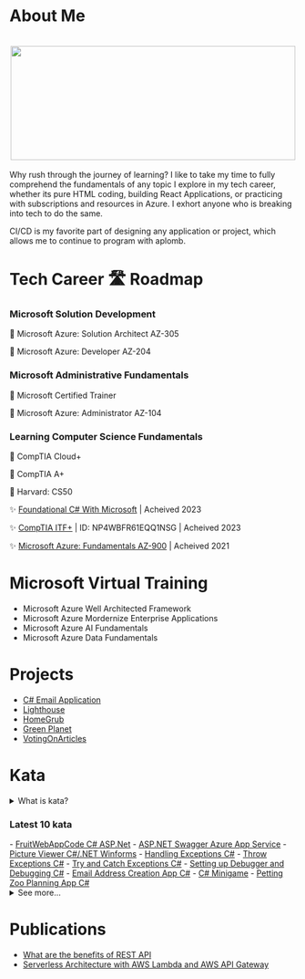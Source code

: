 <!-- Header image -->

# About Me

<br>
<div align="center">
<img src="https://media.giphy.com/media/Er3QVX48nt5ok/giphy.gif" width="500" height="200" />
</div>
<br>
Why rush through the journey of learning? I like to take my time to fully comprehend the fundamentals of any topic I explore in my tech career, whether its pure HTML coding, building React Applications, or practicing with subscriptions and resources in Azure. I exhort anyone who is breaking into tech to do the same.

CI/CD is my favorite part of designing any application or project, which allows me to continue to program with aplomb.

# Tech Career 🛣️ Roadmap
<h3>Microsoft Solution Development</h3>

🚧 <a >Microsoft Azure: Solution Architect AZ-305</a>

🚧 <a >Microsoft Azure: Developer AZ-204</a>

<h3>Microsoft Administrative Fundamentals</h3>

🚧 <a >Microsoft Certified Trainer</a>

🚧 <a >Microsoft Azure: Administrator AZ-104</a>

<h3>Learning Computer Science Fundamentals</h3>

🚧 <a >CompTIA Cloud+</a>

🚧 <a >CompTIA A+</a>

🚧 <a >Harvard: CS50</a>

✨ <a href="https://www.freecodecamp.org/certification/fcc57182351-d5f8-4c35-a817-7a6d2a075fca/foundational-c-sharp-with-microsoft">Foundational C# With Microsoft</a> <a>| Acheived 2023</a>

✨ <a href="https://www.certmetrics.com/comptia/public/verification.aspx/">CompTIA ITF+</a><a> | ID: NP4WBFR61EQQ1NSG | Acheived 2023</a>

✨ <a href="https://www.credly.com/badges/7b7dca40-ba56-499e-af72-250bc65705aa/public_url">Microsoft Azure: Fundamentals AZ-900</a><a> | Acheived 2021</a>

# Microsoft Virtual Training
- Microsoft Azure Well Architected Framework
- Microsoft Azure Mordernize Enterprise Applications
- Microsoft Azure AI Fundamentals
- Microsoft Azure Data Fundamentals
  
# Projects
- [C# Email Application](https://github.com/chitangchin/Email-App)
- [Lighthouse](https://github.com/oslabs-beta/Lighthouse)
- [HomeGrub](https://github.com/Animaniacs-PTRI7/Iteration-project-animaniacs)
- [Green Planet](https://github.com/Star-Nosed-Mole-ptri7/scratch-project)
- [VotingOnArticles](https://github.com/chitangchin/VotingOnArticles)


# Kata
<details>
<summary>What is kata?</summary>
An exercise that helps a programmer hone their skills through practice and a lot of repetition.
</details>


<h3>Latest 10 kata</h3>
- <a href="https://github.com/chitangchin/FruitWebApp-codebehind">FruitWebAppCode C# ASP.Net</a>
- <a href="https://github.com/chitangchin/ASP.NET-Swagger-API-Azure-App-Services">ASP.NET Swagger Azure App Service</a>
- <a href="https://github.com/chitangchin/PictureViewer">Picture Viewer C#/.NET Winforms</a>
- <a href="https://github.com/chitangchin/GuidedProjectExceptions">Handling Exceptions C#</a>
- <a href="https://github.com/chitangchin/ThrowExceptions">Throw Exceptions C#</a>
- <a href="https://github.com/chitangchin/tryCatchExceptionCSharp">Try and Catch Exceptions C#</a>
- <a href="https://github.com/chitangchin/CsharpDebug">Setting up Debugger and Debugging C#</a>
- <a href="https://github.com/chitangchin/EmailAddressCreationCSharpMethod">Email Address Creation App C#</a>
- <a href="https://github.com/chitangchin/CSharpMiniGame">C# Minigame</a>
- <a href="https://github.com/chitangchin/Plan-a-Petting-Zoo-Visit-App">Petting Zoo Planning App C#</a>
<details>
<summary>See more...</summary>
<br>

- <a href="https://github.com/chitangchin/Contoso-Animal-Adoption-App">C# Animal Adoption App</a>
- <a href="https://github.com/chitangchin/Animal-Info-Application">C# Animal Description App</a>
- <a href="https://github.com/chitangchin/FoundationalCSharp-Microsoft">Microsoft Foundational C# First Project</a>
- <a href="https://github.com/chitangchin/NutritionFact">Building a nutritional fact replica</a>
- <a href="https://github.com/chitangchin/CSSFlexBox">CSS Flex Box</a>
- <a href="https://github.com/chitangchin/CSSBOXMODEL">CSS Box Model</a>
- <a href="https://github.com/chitangchin/SurveyForm">Building HTML Survey Form</a>
- <a href="https://github.com/chitangchin/HtmlForms">Building HTML Forms</a>
- <a href="https://github.com/chitangchin/CSS-Color-Gradient">CSS Color Gradient</a>
- <a href="https://github.com/chitangchin/Gatsbyjs-Sandbox">Gatsbyjs Sandbox</a>
- <a href="https://github.com/chitangchin/doooooby-doooby-dooo">Google Extension JS App</a>
</details>

# Publications
- [What are the benefits of REST API](https://medium.com/@chitangb.chin/what-are-the-benefits-of-rest-api-37bf16d75be8)
- [ Serverless Architecture with AWS Lambda and AWS API Gateway](https://www.linkedin.com/feed/update/urn:li:activity:6996212130752397312/)
